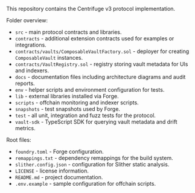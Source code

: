 This repository contains the Centrifuge v3 protocol implementation.

Folder overview:
- `src` - main protocol contracts and libraries.
- `contracts` - additional extension contracts used for examples or integrations.
- `contracts/vaults/ComposableVaultFactory.sol` - deployer for creating `ComposableVault` instances.
- `contracts/VaultRegistry.sol` - registry storing vault metadata for UIs and indexers.
- `docs` - documentation files including architecture diagrams and audit reports.
- `env` - helper scripts and environment configuration for tests.
- `lib` - external libraries installed via Forge.
- `scripts` - offchain monitoring and indexer scripts.
- `snapshots` - test snapshots used by Forge.
- `test` - all unit, integration and fuzz tests for the protocol.
- `vault-sdk` - TypeScript SDK for querying vault metadata and drift metrics.

Root files:
- `foundry.toml` - Forge configuration.
- `remappings.txt` - dependency remappings for the build system.
- `slither.config.json` - configuration for Slither static analysis.
- `LICENSE` - license information.
- `README.md` - project documentation.
- `.env.example` - sample configuration for offchain scripts.
